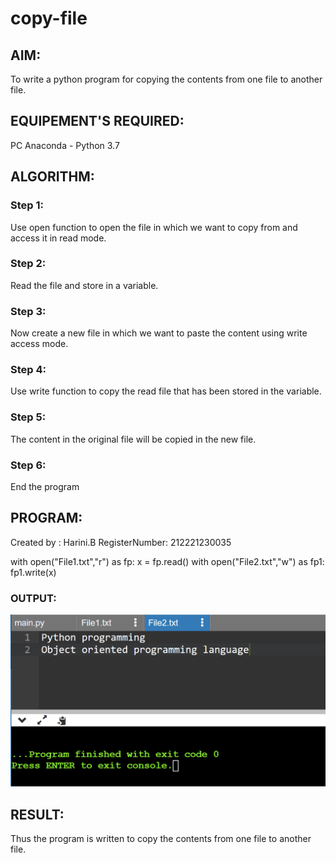 # copy-file
## AIM:
To write a python program for copying the contents from one file to another file.
## EQUIPEMENT'S REQUIRED: 
PC
Anaconda - Python 3.7
## ALGORITHM: 
### Step 1:
Use open function to open the file in which we want to copy from and access it in read mode.
### Step 2: 
Read the file and store in a variable. 
### Step 3: 
Now create a new file in which we want to paste the content using write access mode.
### Step 4:  
Use write function to copy the read file that has been stored in the variable.
### Step 5: 
The content in the original file will be copied in the new file.
### Step 6: 
End the program
## PROGRAM:
Created by : Harini.B
RegisterNumber: 212221230035

with open("File1.txt","r") as fp:
    x = fp.read()
with open("File2.txt","w") as fp1:
    fp1.write(x)
### OUTPUT:
![out](./res.png)

## RESULT:
Thus the program is written to copy the contents from one file to another file.